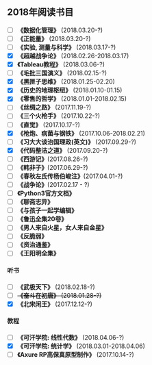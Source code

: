 ## 2018年阅读书目

- [ ] **《数据化管理》** (2018.03.20-?)
- [ ] **《正能量》** (2018.03.20-?)
- [ ] **《实验, 测量与科学》** (2018.03.17-?)
- [x] **《超越战争论》** (2018.02.26-2018.03.17)
- [x] **《Tableau教程》** (2018.03.06-?)
- [ ] **《毛批三国演义》** (2018.02.15-?)
- [x] **《黑匣子思维》** (2018.01.25-02.20)
- [x] **《历史的地理枢纽》** (2018.01.10-01.15)
- [x] **《零售的哲学》** (2018.01.01-2018.02.15)
- [ ] **《丝绸之路》** (2017.11.19-?)
- [ ] **《三个火枪手》** (2017.10.22-?)
- [ ] **《直觉》** (2017.10.17-?)
- [x] **《枪炮、病菌与钢铁》** (2017.10.06-2018.02.21)
- [ ] **《习大大谈治国理政(英文)》** (2017.09.29-?)
- [x] **《代码整洁之道》** (2017.09.20-?)
- [ ] **《西游记》**(2017.08.26-?)
- [ ] **《韩非子》**(2017.06.29-?)
- [ ] **《春秋左氏传杨伯峻注》**(2017.04.01-?)
- [ ] **《战争论》**(2017.02.17 - ?)
- [ ] **《Python3官方文档》**
- [ ] **《聊斋志异》**
- [ ] **《与孩子一起学编辑》**
- [ ] **《鲁迅全集20卷》**
- [ ] **《男人来自火星，女人来自金星》**
- [ ] **《反脆弱》**
- [ ] **《资治通鉴》**
- [ ] **《王阳明全集》**

#### 听书
- [ ] **《武极天下》** (2018.02.18-?)
- [ ] ~~**《奋斗在初唐》** (2018.01.28-?)~~
- [x] **《北宋闲王》** (2017.12.12-?)

#### 教程
- [ ] **《可汗学院: 线性代数》** (2018.04.06-?)
- [x] **《可汗学院: 统计学》** (2018.03.01-2018.04.06)
- [ ] **《Axure RP高保真原型制作》** (2017.10.14-?)